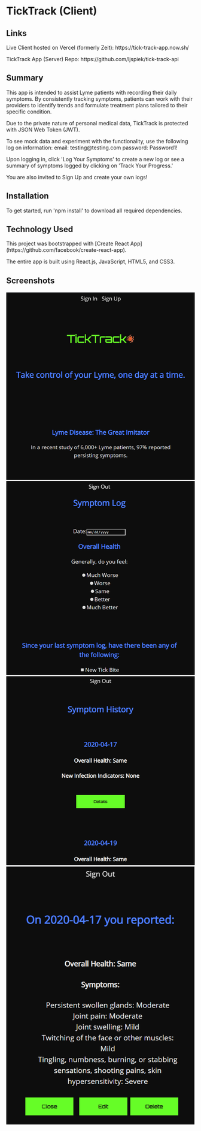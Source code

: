 <h1>TickTrack (Client)</h1>


<h2>Links</h2>
<p>Live Client hosted on Vercel (formerly Zeit): https://tick-track-app.now.sh/</p>
<p>TickTrack App (Server) Repo: https://github.com/ljspiek/tick-track-api </p>


<h2>Summary</h2>
<p>This app is intended to assist Lyme patients with recording their daily symptoms.  By consistently tracking symptoms, patients can work with their providers to identify trends and formulate treatment plans tailored to their specific condition.</p>

<p>Due to the private nature of personal medical data, TickTrack is protected with JSON Web Token (JWT).</p>

<p>To see mock data and experiment with the functionality, use the following log on information:
    email: testing@testing.com
    password: Password1!
</p>

<p>Upon logging in, click 'Log Your Symptoms' to create a new log or see a summary of symptoms logged by clicking on 'Track Your Progress.'</p>

<p>You are also invited to Sign Up and create your own logs!</p>

<h2>Installation</h2>

<p>To get started, run 'npm install' to download all required dependencies.</p>

<h2>Technology Used</h2>

<p>This project was bootstrapped with [Create React App](https://github.com/facebook/create-react-app).</p>
<p>The entire app is built using React.js, JavaScript, HTML5, and CSS3.</p>

<h2>Screenshots</h2>

<img src = home.png>
<img src = log.png>
<img src = history.png>
<img src = detail.png>